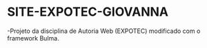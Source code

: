 # SITE-EXPOTEC-GIOVANNA
-Projeto da disciplina de Autoria Web (EXPOTEC) modificado com o framework Bulma.
